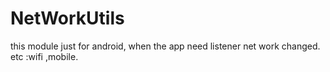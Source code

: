 # NetWorkUtils
this module just for android,  when the app need listener net work changed. etc :wifi ,mobile.
